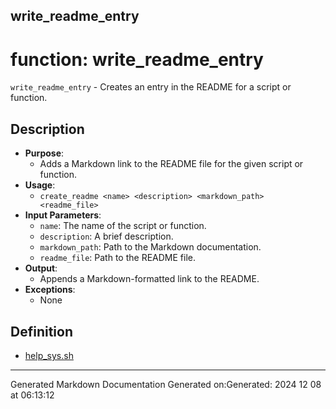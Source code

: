 ## write_readme_entry
# function: write_readme_entry
 `write_readme_entry` - Creates an entry in the README for a script or function.
## Description
- **Purpose**:
  - Adds a Markdown link to the README file for the given script or function.
- **Usage**: 
  - `create_readme <name> <description> <markdown_path> <readme_file>`
- **Input Parameters**: 
  - `name`: The name of the script or function.
  - `description`: A brief description.
  - `markdown_path`: Path to the Markdown documentation.
  - `readme_file`: Path to the README file.
- **Output**: 
  - Appends a Markdown-formatted link to the README.
- **Exceptions**: 
  - None
## Definition
* [help_sys.sh](/docs/shdoc/bin/shinclude/help_sys_sh.md)

---
Generated Markdown Documentation
Generated on:Generated: 2024 12 08 at 06:13:12
